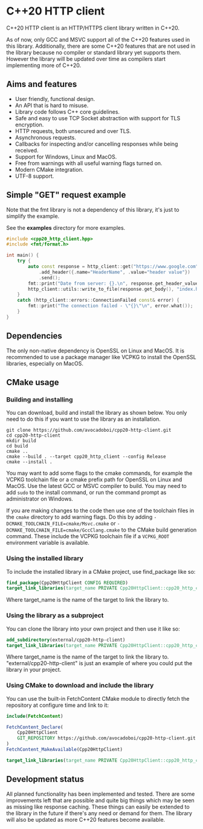 # C++20 HTTP client

C++20 HTTP client is an HTTP/HTTPS client library written in C++20.

As of now, only GCC and MSVC support all of the C++20 features used in this library. Additionally, there are some C++20 features that are not used in the library because no compiler or standard library yet supports them. However the library will be updated over time as compilers start implementing more of C++20.

## Aims and features
* User friendly, functional design.
* An API that is hard to misuse.
* Library code follows C++ core guidelines.
* Safe and easy to use TCP Socket abstraction with support for TLS encryption.
* HTTP requests, both unsecured and over TLS.
* Asynchronous requests.
* Callbacks for inspecting and/or cancelling responses while being received.
* Support for Windows, Linux and MacOS.
* Free from warnings with all useful warning flags turned on.
* Modern CMake integration.
* UTF-8 support.

## Simple "GET" request example
Note that the fmt library is not a dependency of this library, it's just to simplify the example.

See the **examples** directory for more examples.
```cpp
#include <cpp20_http_client.hpp>
#include <fmt/format.h>

int main() {
    try {
        auto const response = http_client::get("https://www.google.com")
            .add_header({.name="HeaderName", .value="header value"})
            .send();
        fmt::print("Date from server: {}.\n", response.get_header_value("date").value_or("Unknown"));
        http_client::utils::write_to_file(response.get_body(), "index.html");
    } 
    catch (http_client::errors::ConnectionFailed const& error) {
        fmt::print("The connection failed - \"{}\"\n", error.what());
    }
}
```

## Dependencies
The only non-native dependency is OpenSSL on Linux and MacOS. It is recommended to use a package manager like VCPKG to install the OpenSSL libraries, especially on MacOS.  

## CMake usage
### Building and installing
You can download, build and install the library as shown below. You only need to do this if you want to use the library as an installation.
```shell
git clone https://github.com/avocadoboi/cpp20-http-client.git
cd cpp20-http-client
mkdir build
cd build
cmake ..
cmake --build . --target cpp20_http_client --config Release
cmake --install .
```
You may want to add some flags to the cmake commands, for example the VCPKG toolchain file or a cmake prefix path for OpenSSL on Linux and MacOS. Use the latest GCC or MSVC compiler to build. You may need to add `sudo` to the install command, or run the command prompt as administrator on Windows.

If you are making changes to the code then use one of the toolchain files in the `cmake` directory to add warning flags. Do this by adding `-DCMAKE_TOOLCHAIN_FILE=cmake/Msvc.cmake` or `-DCMAKE_TOOLCHAIN_FILE=cmake/GccClang.cmake` to the CMake build generation command. These include the VCPKG toolchain file if a `VCPKG_ROOT` environment variable is available.

### Using the installed library
To include the installed library in a CMake project, use find_package like so:
```cmake
find_package(Cpp20HttpClient CONFIG REQUIRED)
target_link_libraries(target_name PRIVATE Cpp20HttpClient::cpp20_http_client)
```
Where target_name is the name of the target to link the library to.

### Using the library as a subproject
You can clone the library into your own project and then use it like so:
```cmake
add_subdirectory(external/cpp20-http-client)
target_link_libraries(target_name PRIVATE Cpp20HttpClient::cpp20_http_client)
```
Where target_name is the name of the target to link the library to. "external/cpp20-http-client" is just an example of where you could put the library in your project.

### Using CMake to download and include the library
You can use the built-in FetchContent CMake module to directly fetch the repository at configure time and link to it:
```cmake
include(FetchContent)

FetchContent_Declare(
    Cpp20HttpClient
    GIT_REPOSITORY https://github.com/avocadoboi/cpp20-http-client.git
)
FetchContent_MakeAvailable(Cpp20HttpClient)

target_link_libraries(target_name PRIVATE Cpp20HttpClient::cpp20_http_client)
```

## Development status
All planned functionality has been implemented and tested. There are some improvements left that are possible and quite big things which may be seen as missing like response caching. These things can easily be extended to the library in the future if there's any need or demand for them. The library will also be updated as more C++20 features become available.
